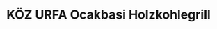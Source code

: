 ---
title: "KÖZ URFA Ocakbasi Holzkohlegrill"
url: /gelsenkirchen/koez-urfa-ocakbasi-holzkohlegrill/
---